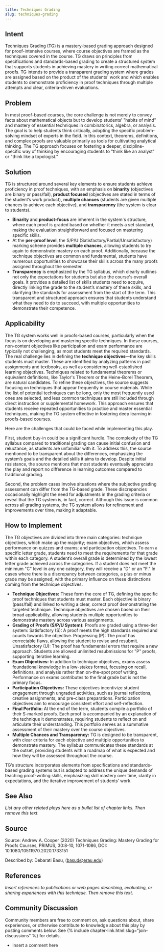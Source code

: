 ```yaml
---
title: Techniques Grading
slug: techniques-grading
---
```

## Intent

Techniques Grading (TG) is a mastery-based grading approach designed for proof-intensive courses, where course objectives are framed as the techniques covered in the course. TG draws on principles from specifications and standards-based grading to create a structured system that supports students in achieving mastery in writing correct mathematical proofs. TG intends to provide a transparent grading system where grades are assigned based on the product of the students' work and which enables students to demonstrate proficiency in proof techniques through multiple attempts and clear, criteria-driven evaluations.


## Problem

In most proof-based courses, the core challenge is not merely to convey facts about mathematical objects but to develop students’ "habits of mind" and mastery of essential techniques in combinatorics, algebra, or analysis. The goal is to help students think critically, adopting the specific problem-solving mindset of experts in the field. In this context, theorems, definitions, and complex proofs are valuable primarily as tools for cultivating analytical thinking. The TG approach focuses on fostering a deeper, discipline-specific way of thinking by encouraging students to "think like an analyst" or "think like a topologist."


## Solution

TG is structured around several key elements to ensure students achieve proficiency in proof techniques, with an emphasis on **binarity** (objectives are binary or pass/fail),  **product focused** (objectives are stated in terms of the student’s work product), **multiple chances** (students are given multiple chances to achieve each objective), and **transparency** (the system is clear to students). 
  + **Binarity** and **product-focus** are inherent in the system's structure, where each proof is graded based on whether it meets a set standard, making the evaluation straightforward and focused on mastering specific skills.
  + At the **per-proof level**, the S/P/U (Satisfactory/Partial/Unsatisfactory) marking scheme provides **multiple chances**, allowing students to try again to demonstrate mastery on each proof. Additionally, because the technique objectives are common and fundamental, students have numerous opportunities to showcase their skills across the many proofs assigned throughout the semester.
  + **Transparency** is emphasized by the TG syllabus, which clearly outlines not only the expectations for students but also the course's overall goals. It provides a detailed list of skills students need to acquire, directly linking the grade to the student’s mastery of these skills, and clarifying the standards for assessment from the start of the term.
This transparent and structured approach ensures that students understand what they need to do to succeed, with multiple opportunities to demonstrate their competence.



## Applicability

The TG system works well in proofs-based courses, particularly when the focus is on developing and mastering specific techniques. In these courses, non-content objectives like participation and exam performance are typically not challenging, as most students meet the required standards. The real challenge lies in defining the **technique objectives**—the key skills students must master. These are identified by analyzing patterns in past assignments and textbooks, as well as considering well-established learning objectives. Techniques related to fundamental theorems or equivalent definitions, like Taylor's Theorem or the Heine-Borel Theorem, are natural candidates.
To refine these objectives, the source suggests focusing on techniques that appear frequently in course materials. While the list of potential techniques can be long, only the most frequently used ones are selected, and less common techniques are still included through direct instruction or supplemental homework. This approach ensures that students receive repeated opportunities to practice and master essential techniques, making the TG system effective in fostering deep learning in proofs-based courses.

Here are the challenges that could be faced while implementing this play. 

First, student buy-in could be a significant hurdle. The complexity of the TG syllabus compared to traditional grading can cause initial confusion and reluctance, as students are unfamiliar with it. To address this, the source mentioned to be transparent about the differences, emphasizing the system’s goals and the detailed skills it aims to develop. Despite initial resistance, the source mentions that most students eventually appreciate the play and report no difference in learning outcomes compared to traditional grading.

Second, the problem cases involve situations where the subjective grading assessment can differ from the TG-based grade. These discrepancies occasionally highlight the need for adjustments in the grading criteria or reveal that the TG system is, in fact, correct. Although this issue is common across all grading systems, the TG system allows for refinement and improvements over time, making it adaptable.


## How to Implement

The TG objectives are divided into three main categories: technique objectives, which make up the majority; exam objectives, which assess performance on quizzes and exams; and participation objectives. To earn a specific letter grade, students need to meet the requirements for that grade within each category. A student’s overall grade is determined by the lowest letter grade achieved across the categories. If a student does not meet the minimum "C" level in any one category, they will receive a "D" or an "F." In cases where there is a discrepancy between categories, a plus or minus grade may be assigned, with the primary influence on these distinctions coming from the technique objectives.
  + **Technique Objectives:** These form the core of TG, defining the specific proof techniques that students must master. Each objective is binary (pass/fail) and linked to writing a clear, correct proof demonstrating the targeted technique. Technique objectives are chosen based on their broad applicability, allowing students multiple opportunities to demonstrate mastery across various assignments.
  + **Grading of Proofs (S/P/U System):** Proofs are graded using a three-tier system: Satisfactory (S): A proof meets the high standards required and counts towards the objective. Progressing (P): The proof has correctable flaws, allowing the student to revise and resubmit. Unsatisfactory (U): The proof has fundamental errors that require a new approach. Students are allowed unlimited resubmissions for "P" proofs, supporting iterative learning.
  + **Exam Objectives:** In addition to technique objectives, exams assess foundational knowledge in a low-stakes format, focusing on recall, definitions, and analysis rather than on-the-spot proof writing. Performance on exams contributes to the final grade but is not the primary focus.
  + **Participation Objectives:** These objectives incentivize student engagement through ungraded activities, such as journal reflections, creative assignments, and pre-class preparations. Participation objectives aim to encourage consistent effort and self-reflection.
  + **Final Portfolio:** At the end of the term, students compile a portfolio of their S-marked proofs. Each proof is accompanied by an explanation of the technique it demonstrates, requiring students to reflect on and articulate their understanding. This portfolio serves as a summative assessment of their mastery over the course objectives.
  + **Multiple Chances and Transparency:** TG is designed to be transparent, with clear criteria for each objective and multiple opportunities to demonstrate mastery. The syllabus communicates these standards at the outset, providing students with a roadmap of what is expected and how they will be assessed throughout the course.

TG’s structure incorporates elements from specifications and standards-based grading systems but is adapted to address the unique demands of teaching proof-writing skills, emphasizing skill mastery over time, clarity in expectations, and the iterative improvement of students' work.



## See Also

_List any other related plays here as a bullet list of chapter links.
Then remove this text._


## Source

Source: Andrew A. Cooper (2020) Techniques Grading: Mastery Grading for Proofs Courses, PRIMUS, 30:8-10, 1071-1086, DOI: 10.1080/10511970.2020.1733151


Described by: Debarati Basu,  (basud@erau.edu)


## References

_Insert references to publications or web pages describing, evaluating, or
sharing experiences with this technique. Then remove this text._


## Community Discussion

Community members are free to comment on, ask questions about, share
experiences, or otherwise contribute to knowledge about this play by
posting comments below.
See {% include chapter-link.html slug="join-discussions" %} for details.

* Insert a comment here
